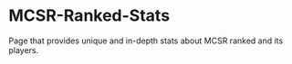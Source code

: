 # MCSR-Ranked-Stats
Page that provides unique and in-depth stats about MCSR ranked and its players.
